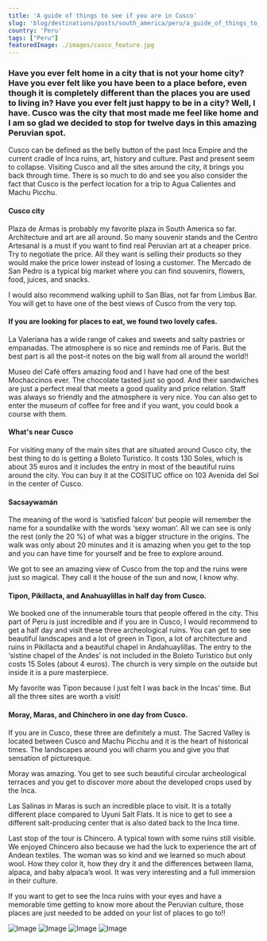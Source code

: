 ```yaml
---
title: 'A guide of things to see if you are in Cusco'
slug: 'blog/destinations/posts/south_america/peru/a_guide_of_things_to_see_if_you_are_in_cusco/'
country: 'Peru'
tags: ["Peru"]
featuredImage: ./images/cusco_feature.jpg
---
```


<div class='post-text'>

### Have you ever felt home in a city that is not your home city? Have you ever felt like you have been to a place before, even though it is completely different than the places you are used to living in? Have you ever felt just happy to be in a city? Well, I have. Cusco was the city that most made me feel like home and I am so glad we decided to stop for twelve days in this amazing Peruvian spot.

Cusco can be defined as the belly button of the past Inca Empire and the current cradle of Inca ruins, art, history and culture. Past and present seem to collapse. Visiting Cusco and all the sites around the city, it brings you back through time. There is so much to do and see you also consider the fact that Cusco is the perfect location for a trip to Agua Calientes and Machu Picchu.

#### Cusco city

Plaza de Armas is probably my favorite plaza in South America so far. Architecture and art are all around. So many souvenir stands and the Centro Artesanal is a must if you want to find real Peruvian art at a cheaper price. Try to negotiate the price. All they want is selling their products so they would make the price lower instead of losing a customer. The Mercado de San Pedro is a typical big market where you can find souvenirs, flowers, food, juices, and snacks.

I would also recommend walking uphill to San Blas, not far from Limbus Bar. You will get to have one of the best views of Cusco from the very top.

#### If you are looking for places to eat, we found two lovely cafes.

La Valeriana has a wide range of cakes and sweets and salty pastries or empanadas. The atmosphere is so nice and reminds me of Paris. But the best part is all the post-it notes on the big wall from all around the world!!

Museo del Café offers amazing food and I have had one of the best Mochaccinos ever. The chocolate tasted just so good. And their sandwiches are just a perfect meal that meets a good quality and price relation. Staff was always so friendly and the atmosphere is very nice. You can also get to enter the museum of coffee for free and if you want, you could book a course with them.

#### What's near Cusco

For visiting many of the main sites that are situated around Cusco city, the best thing to do is getting a Boleto Turistico. It costs 130 Soles, which is about 35 euros and it includes the entry in most of the beautiful ruins around the city. You can buy it at the COSITUC office on 103 Avenida del Sol in the center of Cusco.

#### Sacsaywamán

The meaning of the word is ‘satisfied falcon’ but people will remember the name for a soundalike with the words ‘sexy woman’. All we can see is only the rest (only the 20 %) of what was a bigger structure in the origins. The walk was only about 20 minutes and it is amazing when you get to the top and you can have time for yourself and be free to explore around.

We got to see an amazing view of Cusco from the top and the ruins were just so magical. They call it the house of the sun and now, I know why.

#### Tipon, Pikillacta, and Anahuaylillas in half day from Cusco.

We booked one of the innumerable tours that people offered in the city. This part of Peru is just incredible and if you are in Cusco, I would recommend to get a half day and visit these three archeological ruins. You can get to see beautiful landscapes and a lot of green in Tipon, a lot of architecture and ruins in Pikillacta and a beautiful chapel in Andahuaylillas. The entry to the ‘sistine chapel of the Andes’ is not included in the Boleto Turistico but only costs 15 Soles (about 4 euros). The church is very simple on the outside but inside it is a pure masterpiece.

My favorite was Tipon because I just felt I was back in the Incas’ time. But all the three sites are worth a visit!

#### Moray, Maras, and Chinchero in one day from Cusco.

If you are in Cusco, these three are definitely a must. The Sacred Valley is located between Cusco and Machu Picchu and it is the heart of historical times. The landscapes around you will charm you and give you that sensation of picturesque.

Moray was amazing. You get to see such beautiful circular archeological terraces and you get to discover more about the developed crops used by the Inca.

Las Salinas in Maras is such an incredible place to visit. It is a totally different place compared to Uyuni Salt Flats. It is nice to get to see a different salt-producing center that is also dated back to the Inca time.

Last stop of the tour is Chincero. A typical town with some ruins still visible. We enjoyed Chincero also because we had the luck to experience the art of Andean textiles. The woman was so kind and we learned so much about wool. How they color it, how they dry it and the differences between llama, alpaca,  and baby alpaca’s wool. It was very interesting and a full immersion in their culture.

If you want to get to see the Inca ruins with your eyes and have a memorable time getting to know more about the Peruvian culture, those places are just needed to be added on your list of places to go to!!

</div>

<div class='post-images'>

![Image](./images/cusco_01.jpg)
![Image](./images/cusco_02.jpg)
![Image](./images/cusco_03.jpg)
![Image](./images/cusco_04.jpg)

</div>